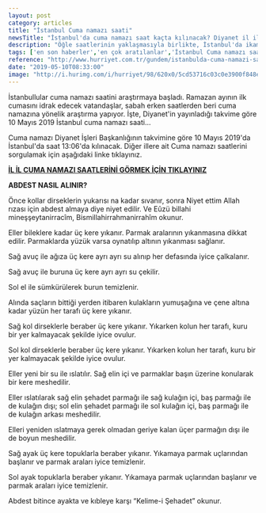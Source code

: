 ```yaml
---
layout: post
category: articles
title: "İstanbul Cuma namazı saati"
newsTitle: "İstanbul'da cuma namazı saat kaçta kılınacak? Diyanet il il cuma namazı saatleri"
description: "Öğle saatlerinin yaklaşmasıyla birlikte, İstanbul'da ikamet eden vatandaşlar cuma namazı saatine yönelik araştırmalarına hız verdi. Ramazan ayının ilk cuma namazını, vaktini kaçırmadan kılmak isteyen vatandaşlar, Diyanet'in yayınladığı cuma namazı saati bilgilerini araştırıyor. Peki, İstanbul'da cuma namazı kaçta kılınacak?"
tags: ['en son haberler','en çok aratılanlar','İstanbul Cuma namazı saati']
reference: "http://www.hurriyet.com.tr/gundem/istanbulda-cuma-namazi-saat-kacta-kilinacak-diyanet-il-il-cuma-namazi-saatleri-41209480"
date: "2019-05-10T08:33:00"
image: "http://i.hurimg.com/i/hurriyet/98/620x0/5cd53716c03c0e3900f848ed.jpg"
---
```


<p>İstanbullular cuma namazı saatini araştırmaya başladı. Ramazan ayının ilk cumasını idrak edecek vatandaşlar, sabah erken saatlerden beri cuma namazına y&ouml;nelik araştırma yapıyor. İşte, Diyanet'in yayınladığı takvime g&ouml;re 10 Mayıs 2019 İstanbul cuma namazı saati...</p>
<p>Cuma namazı Diyanet İşleri Başkanlığının takvimine g&ouml;re 10 Mayıs 2019'da İstanbul'da saat 13:06'da kılınacak. Diğer illere ait Cuma namazı saatlerini sorgulamak i&ccedil;in aşağıdaki linke tıklayınız.</p>
<p><span style=color: #ff0000;><strong><a style=color: #ff0000; href=http://www.hurriyet.com.tr/ankara-namaz-vakitleri/ target=_blank rel=box noopener noreferrer>İL İL CUMA NAMAZI SAATLERİNİ G&Ouml;RMEK İ&Ccedil;İN TIKLAYINIZ</a></strong></span></p>
<p><strong>ABDEST NASIL ALINIR?</strong></p>
<p>&Ouml;nce kollar dirseklerin yukarısı na kadar sıvanır, sonra Niyet ettim Allah rızası i&ccedil;in abdest almaya diye niyet edilir. Ve E&ucirc;z&uuml; billahi mineşşeytanirrac&icirc;m, Bismillahirrahmanirrah&icirc;m okunur.</p>
<p>Eller bileklere kadar &uuml;&ccedil; kere yıkanır. Parmak aralarının yıkanmasına dikkat edilir. Parmaklarda y&uuml;z&uuml;k varsa oynatılıp altının yıkanması sağlanır.</p>
<p>Sağ avu&ccedil; ile ağıza &uuml;&ccedil; kere ayrı ayrı su alınıp her defasında iyice &ccedil;alkalanır.</p>
<p>Sağ avu&ccedil; ile buruna &uuml;&ccedil; kere ayrı ayrı su &ccedil;ekilir.</p>
<p>Sol el ile s&uuml;mk&uuml;r&uuml;lerek burun temizlenir.</p>
<p>Alında sa&ccedil;ların bittiği yerden itibaren kulakların yumuşağına ve &ccedil;ene altına kadar y&uuml;z&uuml;n her tarafı &uuml;&ccedil; kere yıkanır.</p>
<p>Sağ kol dirseklerle beraber &uuml;&ccedil; kere yıkanır. Yıkarken kolun her tarafı, kuru bir yer kalmayacak şekilde iyice ovulur.</p>
<p>Sol kol dirseklerle beraber &uuml;&ccedil; kere yıkanır. Yıkarken kolun her tarafı, kuru bir yer kalmayacak şekilde iyice ovulur.</p>
<p>Eller yeni bir su ile ıslatılır. Sağ elin i&ccedil;i ve parmaklar başın &uuml;zerine konularak bir kere meshedilir.</p>
<p>Eller ıslatılarak sağ elin şehadet parmağı ile sağ kulağın i&ccedil;i, baş parmağı ile de kulağın dışı; sol elin şehadet parmağı ile sol kulağın i&ccedil;i, baş parmağı ile de kulağın arkası meshedilir.</p>
<p>Elleri yeniden ıslatmaya gerek olmadan geriye kalan &uuml;&ccedil;er parmağın dışı ile de boyun meshedilir.</p>
<p>Sağ ayak &uuml;&ccedil; kere topuklarla beraber yıkanır. Yıkamaya parmak u&ccedil;larından başlanır ve parmak araları iyice temizlenir.</p>
<p>Sol ayak topuklarla beraber yıkanır. Yıkamaya parmak u&ccedil;larından başlanır ve parmak araları iyice temizlenir.</p>
<p>Abdest bitince ayakta ve kıbleye karşı &ldquo;Kelime-i Şehadet&rdquo; okunur.</p>